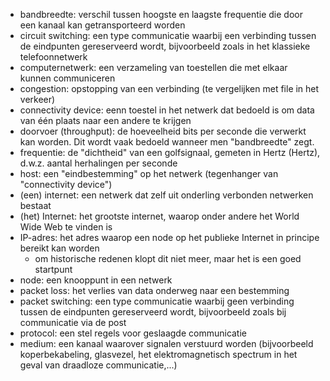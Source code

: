 - bandbreedte: verschil tussen hoogste en laagste frequentie die door een kanaal kan getransporteerd worden
- circuit switching: een type communicatie waarbij een verbinding tussen de eindpunten gereserveerd wordt, bijvoorbeeld zoals in het klassieke telefoonnetwerk
- computernetwerk: een verzameling van toestellen die met elkaar kunnen communiceren
- congestion: opstopping van een verbinding (te vergelijken met file in het verkeer)
- connectivity device: eenn toestel in het netwerk dat bedoeld is om data van één plaats naar een andere te krijgen
- doorvoer (throughput): de hoeveelheid bits per seconde die verwerkt kan worden. Dit wordt vaak bedoeld wanneer men "bandbreedte" zegt.
- frequentie: de "dichtheid" van een golfsignaal, gemeten in Hertz (Hertz), d.w.z. aantal herhalingen per seconde
- host: een "eindbestemming" op het netwerk (tegenhanger van "connectivity device")
- (een) internet: een netwerk dat zelf uit onderling verbonden netwerken bestaat
- (het) Internet: het grootste internet, waarop onder andere het World Wide Web te vinden is
- IP-adres: het adres waarop een node op het publieke Internet in principe bereikt kan worden
  - om historische redenen klopt dit niet meer, maar het is een goed startpunt
- node: een knooppunt in een netwerk
- packet loss: het verlies van data onderweg naar een bestemming
- packet switching: een type communicatie waarbij geen verbinding tussen de eindpunten gereserveerd wordt, bijvoorbeeld zoals bij communicatie via de post
- protocol: een stel regels voor geslaagde communicatie
- medium: een kanaal waarover signalen verstuurd worden (bijvoorbeeld koperbekabeling, glasvezel, het elektromagnetisch spectrum in het geval van draadloze communicatie,...)
